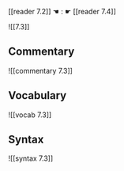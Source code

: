 [[reader 7.2]] ☚ : ☛ [[reader 7.4]]

![[7.3]]

## Commentary

![[commentary 7.3]]

## Vocabulary

![[vocab 7.3]]

## Syntax

![[syntax 7.3]]

